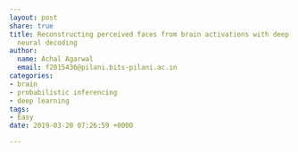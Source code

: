 ```yaml
---
layout: post
share: true
title: Reconstructing perceived faces from brain activations with deep adversarial
  neural decoding
author:
  name: Achal Agarwal
  email: f2015436@pilani.bits-pilani.ac.in
categories:
- brain
- probabilistic inferencing
- deep learning
tags:
- Easy
date: 2019-03-20 07:26:59 +0000

---
```

